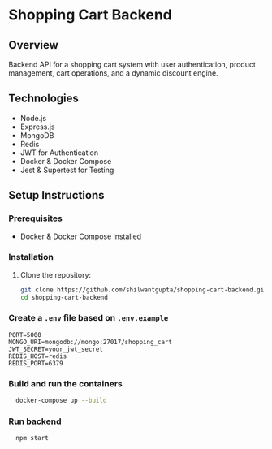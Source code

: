 # Shopping Cart Backend

## Overview

Backend API for a shopping cart system with user authentication, product management, cart operations, and a dynamic discount engine.

## Technologies

- Node.js
- Express.js
- MongoDB
- Redis
- JWT for Authentication
- Docker & Docker Compose
- Jest & Supertest for Testing

## Setup Instructions

### Prerequisites

- Docker & Docker Compose installed

### Installation

1. Clone the repository:

   ```bash
   git clone https://github.com/shilwantgupta/shopping-cart-backend.git
   cd shopping-cart-backend
   ```

### Create a `.env` file based on `.env.example`

  ```env
  PORT=5000
  MONGO_URI=mongodb://mongo:27017/shopping_cart
  JWT_SECRET=your_jwt_secret
  REDIS_HOST=redis
  REDIS_PORT=6379
  ```

### Build and run the containers

```bash
  docker-compose up --build
```

### Run backend
```bash
  npm start
```


